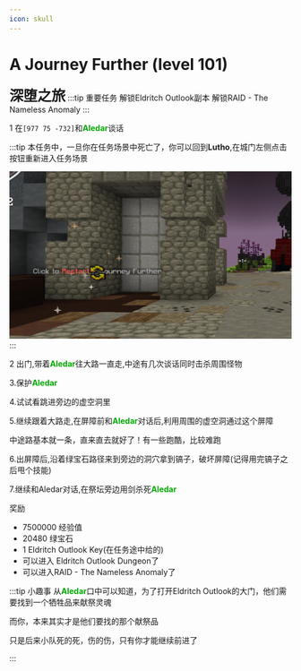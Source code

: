 ```yaml
---
icon: skull
---
```



# A Journey Further (level 101)
<span style="font-size: 25px;">**深堕之旅**</span>
:::tip 重要任务
解锁Eldritch Outlook副本
解锁RAID - The Nameless Anomaly
:::

1 在`[977 75 -732]`和<font color=00AA00>**Aledar**</font>谈话

:::tip
本任务中，一旦你在任务场景中死亡了，你可以回到**Lutho**,在城门左侧点击按钮重新进入任务场景

![](/assets/img/lvl101-1.jpg)
:::

2 出门,带着<font color=00AA00>**Aledar**</font>往大路一直走,中途有几次谈话同时击杀周围怪物

3.保护<font color=00AA00>**Aledar**</font>

4.试试看跳进旁边的虚空洞里

5.继续跟着大路走,在屏障前和<font color=00AA00>**Aledar**</font>对话后,利用周围的虚空洞通过这个屏障

中途路基本就一条，直来直去就好了！有一些跑酷，比较难跑

6.出屏障后,沿着绿宝石路径来到旁边的洞穴拿到镐子，破坏屏障(记得用完镐子之后甩个技能)

7.继续和Aledar对话,在祭坛旁边用剑杀死<font color=00AA00>**Aledar**</font>

奖励
+ 7500000 经验值
+ 20480 绿宝石
+ 1 Eldritch Outlook Key(在任务途中给的)
+ 可以进入 Eldritch Outlook Dungeon了
+ 可以进入RAID - The Nameless Anomaly了

:::tip 小趣事
从<font color=00AA00>**Aledar**</font>口中可以知道，为了打开Eldritch Outlook的大门，他们需要找到一个牺牲品来献祭灵魂

而你，本来其实才是他们要找的那个献祭品

只是后来小队死的死，伤的伤，只有你才能继续前进了

:::